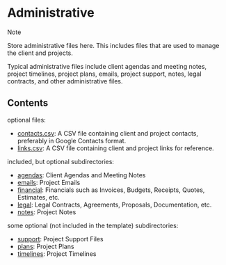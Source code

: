 # Administrative

> [!NOTE]
> Store administrative files here. This includes files that are used to manage the client and projects.
>
> Typical administrative files include client agendas and meeting notes, project timelines, project plans, emails,
> project support, notes, legal contracts, and other administrative files.

## Contents

optional files:

- [contacts.csv](contacts.csv): A CSV file containing client and project contacts, preferably in Google Contacts format.
- [links.csv](links.csv): A CSV file containing client and project links for reference.

included, but optional subdirectories:

- [agendas](agendas/): Client Agendas and Meeting Notes
- [emails](emails/): Project Emails
- [financial](financial/): Financials such as Invoices, Budgets, Receipts, Quotes, Estimates, etc.
- [legal](legal/): Legal Contracts, Agreements, Proposals, Documentation, etc.
- [notes](notes/): Project Notes

some optional (not included in the template) subdirectories:

- [support](support/): Project Support Files
- [plans](plans/): Project Plans
- [timelines](timelines/): Project Timelines
